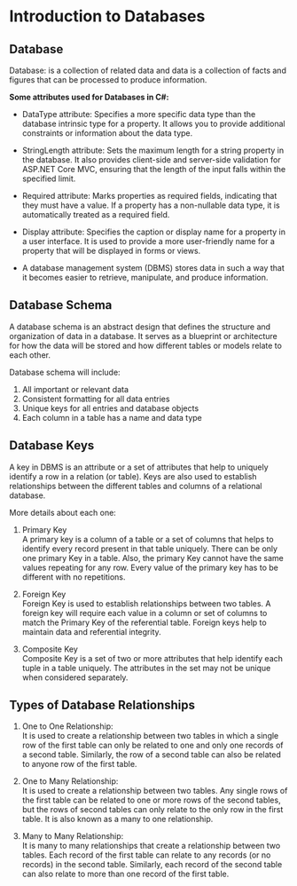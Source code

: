 # Introduction to Databases
## Database
Database:  is a collection of related data and data is a collection of facts and figures that can be processed to produce information.

**Some attributes used for Databases in C#:** <br />
* DataType attribute: Specifies a more specific data type than the database intrinsic type for a property. It allows you to provide additional constraints or information about the data type.

* StringLength attribute: Sets the maximum length for a string property in the database. It also provides client-side and server-side validation for ASP.NET Core MVC, ensuring that the length of the input falls within the specified limit.

* Required attribute: Marks properties as required fields, indicating that they must have a value. If a property has a non-nullable data type, it is automatically treated as a required field.

* Display attribute: Specifies the caption or display name for a property in a user interface. It is used to provide a more user-friendly name for a property that will be displayed in forms or views.

* A database management system (DBMS) stores data in such a way that it becomes easier to retrieve, manipulate, and produce information.


## Database Schema
A database schema is an abstract design that defines the structure and organization of data in a database. 
It serves as a blueprint or architecture for how the data will be stored and how different tables or models relate to each other. 

Database schema will include:

1. All important or relevant data
2. Consistent formatting for all data entries
3. Unique keys for all entries and database objects
4. Each column in a table has a name and data type


## Database Keys
A key in DBMS is an attribute or a set of attributes that help to uniquely identify a row in a relation (or table). Keys are also used to establish relationships between the different tables and columns of a relational database.

More details about each one:
1. Primary Key<br />
A primary key is a column of a table or a set of columns that helps to identify every record present in that table uniquely. There can be only one primary Key in a table. Also, the primary Key cannot have the same values repeating for any row. Every value of the primary key has to be different with no repetitions.

2. Foreign Key<br />
Foreign Key is used to establish relationships between two tables. A foreign key will require each value in a column or set of columns to match the Primary Key of the referential table. Foreign keys help to maintain data and referential integrity. 

3. Composite Key<br />
Composite Key is a set of two or more attributes that help identify each tuple in a table uniquely. The attributes in the set may not be unique when considered separately.

## Types of Database Relationships
1. One to One Relationship:<br />
It is used to create a relationship between two tables in which a single row of the first table can only be related to one and only one records of a second table. Similarly, the row of a second table can also be related to anyone row of the first table.

2. One to Many Relationship:<br />
It is used to create a relationship between two tables. Any single rows of the first table can be related to one or more rows of the second tables, but the rows of second tables can only relate to the only row in the first table. It is also known as a many to one relationship.

3. Many to Many Relationship:<br />
It is many to many relationships that create a relationship between two tables. Each record of the first table can relate to any records (or no records) in the second table. Similarly, each record of the second table can also relate to more than one record of the first table.
